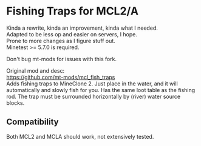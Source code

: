 # Fishing Traps for MCL2/A
Kinda a rewrite, kinda an improvement, kinda what I needed.  
Adapted to be less op and easier on servers, I hope.  
Prone to more changes as I figure stuff out.  
Minetest >= 5.7.0 is required.
  
Don't bug mt-mods for issues with this fork.  

Original mod and desc:  
https://github.com/mt-mods/mcl_fish_traps  
Adds fishing traps to MineClone 2. Just place in the water, and it will automatically and slowly fish for you. Has the same loot table as the fishing rod. The trap must be surrounded horizontally by (river) water source blocks.

## Compatibility
Both MCL2 and MCLA should work, not extensively tested.  